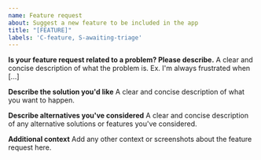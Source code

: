 ```yaml
---
name: Feature request
about: Suggest a new feature to be included in the app
title: "[FEATURE]"
labels: 'C-feature, S-awaiting-triage'
---
```


<!--
Thanks for taking the time to file this issue! Here are a few things to check before clicking the submit button :)

1. Make sure you're on the latest version of the app. Features are being added all the time and it is entirely possible what you're requesting has already been added. The current release can be found here: https://github.com/android-password-store/android-password-store/releases/latest.

2. Check the changelog file to confirm that the feature hasn't been added for an upcoming release: https://github.com/android-password-store/Android-Password-Store/blob/develop/CHANGELOG.md.

3. ALWAYS fill this template. If you fail to do so, your issue will be immediately closed with no response. Maintaining open source projects for free is hard work, and we expect users to respect that time and effort by putting in a little bit of their own. A feature request that is clear and explicit in its needs lets us get to work faster.

-->

**Is your feature request related to a problem? Please describe.**
A clear and concise description of what the problem is. Ex. I'm always frustrated when [...]

**Describe the solution you'd like**
A clear and concise description of what you want to happen.

**Describe alternatives you've considered**
A clear and concise description of any alternative solutions or features you've considered.

**Additional context**
Add any other context or screenshots about the feature request here.
